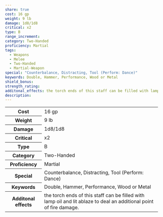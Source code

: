 ```yaml
---
share: true
cost: 16 gp
weight: 9 lb
damage: 1d8/1d8
critical: x2
type: B
range_increment: 
category: Two-Handed
proficiency: Martial
tags:
  - Weapons
  - Melee
  - Two-Handed
  - Martial-Weapon
special: "Counterbalance, Distracting, Tool (Perform: Dance)"
keywords: Double, Hammer, Performance, Wood or Metal
shield_bonus: 
strength_rating: 
additonal_effects: the torch ends of this staff can be filled with lamp oil and lit ablaze to deal an additional point of fire damage.
description: 
---
```


<p><span style="overflow-x: auto;"><table><tbody><tr><th>Cost</th><td>16 gp</td></tr><tr><th>Weight</th><td>9 lb</td></tr><tr><th>Damage</th><td>1d8/1d8</td></tr><tr><th>Critical</th><td>x2</td></tr><tr><th>Type</th><td>B</td></tr><tr><th>Category</th><td>Two-Handed</td></tr><tr><th>Proficiency</th><td>Martial</td></tr><tr><th>Special</th><td>Counterbalance, Distracting, Tool (Perform: Dance)</td></tr><tr><th>Keywords</th><td>Double, Hammer, Performance, Wood or Metal</td></tr><tr><th>Additonal effects</th><td>the torch ends of this staff can be filled with lamp oil and lit ablaze to deal an additional point of fire damage.</td></tr></tbody></table></span></p>
